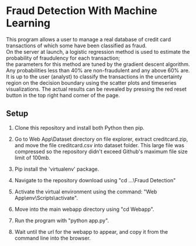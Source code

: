 # Fraud Detection With Machine Learning

This program allows a user to manage a real database of credit card transactions of which some have been classified as fraud. <br>
On the server at launch, a logistic regression method is used to estimate the probability of fraudulency for each transaction; <br> the parameters for this method are tuned by the gradient descent algorithm. Any probabilities less than 40% are non-fraudulent and any above 60% are.
It is up to the user (analyst) to classify the transactions in the uncertainty region on the decision boundary using the scatter plots and timeseries visualizations.
The actual results can be revealed by pressing the red reset button in the top right hand corner of the page. 

## Setup

1. Clone this repository and install both Python then pip.

2. Go to Web App\Dataset directory on file explorer, extract creditcard.zip, and move the file creditcard.csv into dataset folder. 
   This large file was compressed so the repository didn't exceed Github's maximum file size limit of 100mb.
   
3. Pip install the 'virtualenv' package.
 
4. Navigate to the repository download using "cd ...\Fraud Detection"

5. Activate the virtual environment using the command: "Web App\env\Scripts\activate".

6. Move into the main webapp directory using "cd Webapp".

7. Run the program with "python app.py".

8. Wait until the url for the webapp to appear, and copy it from the command line into the browser.
